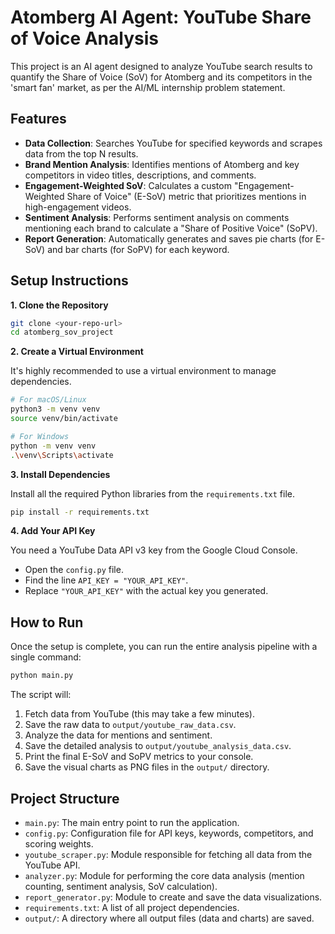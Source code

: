 # Atomberg AI Agent: YouTube Share of Voice Analysis

This project is an AI agent designed to analyze YouTube search results to quantify the Share of Voice (SoV) for Atomberg and its competitors in the 'smart fan' market, as per the AI/ML internship problem statement.

## Features

-   **Data Collection**: Searches YouTube for specified keywords and scrapes data from the top N results.
-   **Brand Mention Analysis**: Identifies mentions of Atomberg and key competitors in video titles, descriptions, and comments.
-   **Engagement-Weighted SoV**: Calculates a custom "Engagement-Weighted Share of Voice" (E-SoV) metric that prioritizes mentions in high-engagement videos.
-   **Sentiment Analysis**: Performs sentiment analysis on comments mentioning each brand to calculate a "Share of Positive Voice" (SoPV).
-   **Report Generation**: Automatically generates and saves pie charts (for E-SoV) and bar charts (for SoPV) for each keyword.

## Setup Instructions

**1. Clone the Repository**

```bash
git clone <your-repo-url>
cd atomberg_sov_project
```

**2. Create a Virtual Environment**

It's highly recommended to use a virtual environment to manage dependencies.

```bash
# For macOS/Linux
python3 -m venv venv
source venv/bin/activate

# For Windows
python -m venv venv
.\venv\Scripts\activate
```

**3. Install Dependencies**

Install all the required Python libraries from the `requirements.txt` file.

```bash
pip install -r requirements.txt
```

**4. Add Your API Key**

You need a YouTube Data API v3 key from the Google Cloud Console.

-   Open the `config.py` file.
-   Find the line `API_KEY = "YOUR_API_KEY"`.
-   Replace `"YOUR_API_KEY"` with the actual key you generated.

## How to Run

Once the setup is complete, you can run the entire analysis pipeline with a single command:

```bash
python main.py
```

The script will:
1.  Fetch data from YouTube (this may take a few minutes).
2.  Save the raw data to `output/youtube_raw_data.csv`.
3.  Analyze the data for mentions and sentiment.
4.  Save the detailed analysis to `output/youtube_analysis_data.csv`.
5.  Print the final E-SoV and SoPV metrics to your console.
6.  Save the visual charts as PNG files in the `output/` directory.

## Project Structure

-   `main.py`: The main entry point to run the application.
-   `config.py`: Configuration file for API keys, keywords, competitors, and scoring weights.
-   `youtube_scraper.py`: Module responsible for fetching all data from the YouTube API.
-   `analyzer.py`: Module for performing the core data analysis (mention counting, sentiment analysis, SoV calculation).
-   `report_generator.py`: Module to create and save the data visualizations.
-   `requirements.txt`: A list of all project dependencies.
-   `output/`: A directory where all output files (data and charts) are saved.